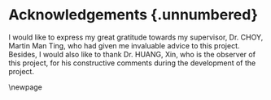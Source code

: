 # Acknowledgements {.unnumbered}

<!-- This is for acknowledging all of the people who helped out -->

I would like to express my great gratitude towards my supervisor, Dr. CHOY, Martin Man Ting, who had given me invaluable advice to this project. Besides, I would also like to thank Dr. HUANG, Xin, who is the observer of this project, for his constructive comments during the development of the project.

<!-- Use the \newpage command to force a new page -->

\newpage



